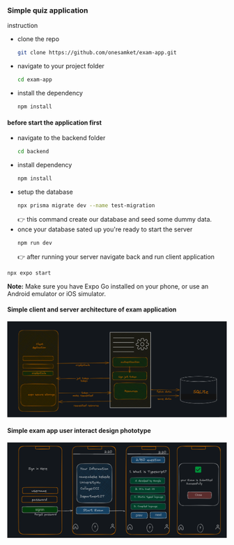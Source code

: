 ### Simple quiz application

instruction

- clone the repo
  ```sh
  git clone https://github.com/onesamket/exam-app.git
  ```
- navigate to your project folder
  ```sh
  cd exam-app
  ```
- install the dependency
  ```sh
  npm install
  ```

#### before start the application first

- navigate to the backend folder
  ```sh
  cd backend
  ```
- install dependency
  ```sh
  npm install
  ```
- setup the database
  ```sh
  npx prisma migrate dev --name test-migration
  ```
  👉 this command create our database and seed some dummy data.
- once your database sated up you're ready to start the server
  ```sh
  npm run dev
  ```
  👉 after running your server navigate back and run client application

```sh
npx expo start
```

**Note:** Make sure you have Expo Go installed on your phone, or use an Android emulator or iOS simulator.

#### Simple client and server architecture of exam application

<img src="./assets/design/client-and-server-communication.png" />

#### Simple exam app user interact design phototype

<img src="./assets/design/exam-app-ui-design.png" />
